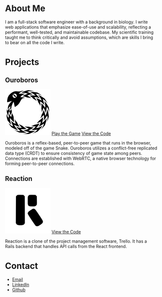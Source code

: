 <h1 id="about">About Me</h1>
<section class="about">
  <p>I am a full-stack software engineer with a background in biology. I write web applications that emphasize ease-of-use and scalability, reflecting a performant, well-tested, and maintainable codebase. My scientific training taught me to think critically and avoid assumptions, which are skills I bring to bear on all the code I write.</p>
</section>

<h1 id="projects">Projects</h1>
<section class="project">
  <aside>
    <h2>Ouroboros</h2>
    <a class='logo' href="https://ouroboros-game.herokuapp.com"><img src="assets/images/logo.svg" alt="ouroboros logo" width="150px"></a>
    <a class="content-btn" href="https://ouroboros-game.herokuapp.com">Play the Game</a>
    <a class="content-btn" href="https://github.com/ouroboros-team/ouroboros">View the Code</a>
  </aside>
  <section class="desc">
    <p>Ouroboros is a reflex-based, peer-to-peer game that runs in the browser, modeled off of the game Snake.  Ouroboros     utilizes a conflict-free replicated data type (CRDT) to ensure consistency of game state among peers.  Connections are established with WebRTC, a native browser technology for forming peer-to-peer connections.</p>
  </section>
</section>
<section class="project">
  <aside>
    <h2>Reaction</h2>
    <a class='logo' href="https://github.com/GrantDreed/reaction-trello-clone"><img id='reaction' src="assets/images/reaction.svg" alt="reaction logo" width="150px"></a>
    <a class="content-btn" href="https://github.com/GrantDReed/reaction-trello-clone">View the Code</a>
  </aside>
  <section class="desc">
    <p>Reaction is a clone of the project management software, Trello.  It has a Rails backend that handles API calls from the React frontend.</p>
  </section>
</section>
<h1 id="contact">Contact</h1>
<section class="contact">
  <ul>
    <li><a href="mailto:grant.davis.reed@gmail.com">Email</a></li>
    <li><a href="https://linkedin.com/in/grant-reed-46b209133">LinkedIn</a></li>
    <li><a href="https://github.com/grantdreed">Github</a></li>
  </ul>
</section>
                                         


